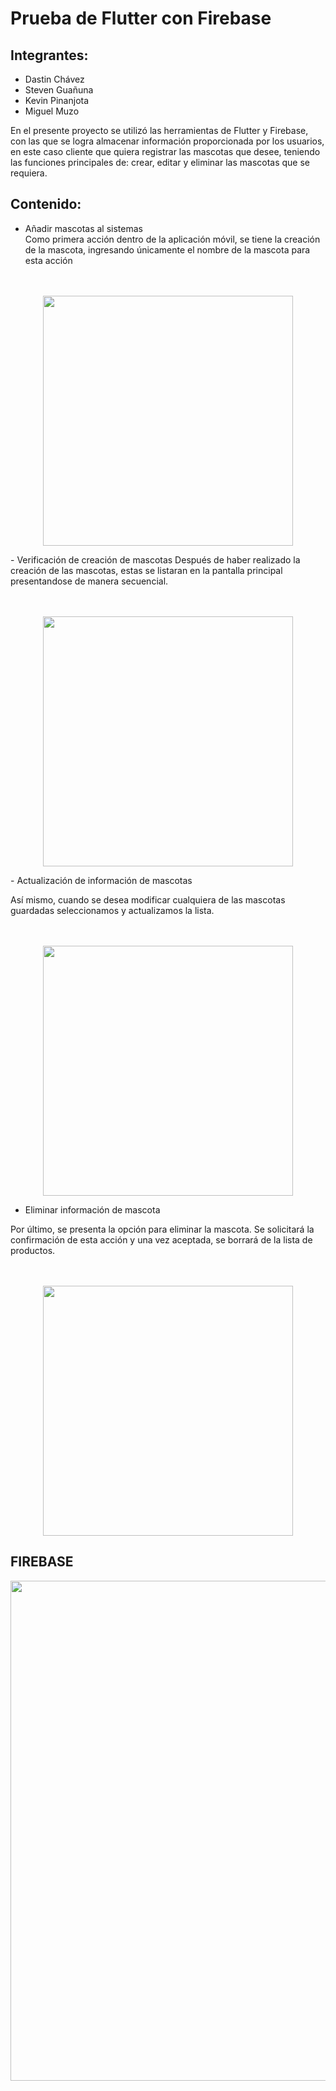 # Prueba de Flutter con Firebase

## Integrantes: 
- Dastin Chávez
- Steven Guañuna
- Kevin Pinanjota
- Miguel Muzo

En el presente proyecto se utilizó las herramientas de Flutter y Firebase, con las que se logra almacenar información proporcionada por los usuarios, en este caso cliente que quiera registrar las mascotas que desee, teniendo las funciones principales de: crear, editar y eliminar las mascotas que se requiera.  

## Contenido: 
- Añadir mascotas al sistemas </br>
Como primera acción dentro de la aplicación móvil, se tiene la creación de la mascota, ingresando únicamente el nombre de la mascota para esta acción </br></br></br>

<p align="center"><img src ="https://user-images.githubusercontent.com/74762981/218298861-9fa9b866-e05c-42aa-9ac0-b300dbf4667e.png" width="400"/></p>
 - Verificación de creación de mascotas
Después de haber realizado la creación de las mascotas, estas se listaran en la pantalla principal presentandose de manera secuencial.</br></br></br>
<p align="center"><img src ="https://user-images.githubusercontent.com/74762981/218298874-594b70f3-a076-49b1-a173-175586896b59.png" width="400"/></p>
- Actualización de información de mascotas </br>

Así mismo, cuando se desea modificar cualquiera de las mascotas guardadas seleccionamos y actualizamos la lista.</br></br></br>


<p align="center"><img src ="https://user-images.githubusercontent.com/74762981/218298890-bd0ffeea-adb4-411f-938f-02cc970d7624.png" width="400"/></p>

- Eliminar información de mascota

Por último, se presenta la opción para eliminar la mascota. Se solicitará la confirmación de esta acción  y una vez aceptada, se borrará de la lista de productos.</br></br></br>



<p align="center"><img src ="https://user-images.githubusercontent.com/74762981/218298896-6a67234f-5bb3-498c-bffa-684b7814c005.png" width="400"/></p>


 ## FIREBASE

<p align="center"><img src ="https://user-images.githubusercontent.com/74762981/218299294-c0e6ff43-dcbb-4e4a-85d8-eb634339dc2b.png" width="800"/></p>



